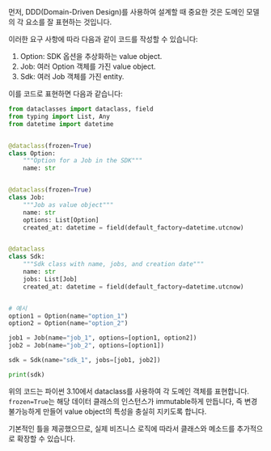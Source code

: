 먼저, DDD(Domain-Driven Design)를 사용하여 설계할 때 중요한 것은 도메인 모델의 각 요소를 잘 표현하는 것입니다. 

이러한 요구 사항에 따라 다음과 같이 코드를 작성할 수 있습니다:

1. Option: SDK 옵션을 추상화하는 value object.
2. Job: 여러 Option 객체를 가진 value object.
3. Sdk: 여러 Job 객체를 가진 entity.

이를 코드로 표현하면 다음과 같습니다:

```python
from dataclasses import dataclass, field
from typing import List, Any
from datetime import datetime


@dataclass(frozen=True)
class Option:
    """Option for a Job in the SDK"""
    name: str


@dataclass(frozen=True)
class Job:
    """Job as value object"""
    name: str
    options: List[Option]
    created_at: datetime = field(default_factory=datetime.utcnow)


@dataclass
class Sdk:
    """Sdk class with name, jobs, and creation date"""
    name: str
    jobs: List[Job]
    created_at: datetime = field(default_factory=datetime.utcnow)


# 예시
option1 = Option(name="option_1")
option2 = Option(name="option_2")

job1 = Job(name="job_1", options=[option1, option2])
job2 = Job(name="job_2", options=[option1])

sdk = Sdk(name="sdk_1", jobs=[job1, job2])

print(sdk)
```

위의 코드는 파이썬 3.10에서 dataclass를 사용하여 각 도메인 객체를 표현합니다. `frozen=True`는 해당 데이터 클래스의 인스턴스가 immutable하게 만듭니다, 즉 변경 불가능하게 만들어 value object의 특성을 충실히 지키도록 합니다. 

기본적인 틀을 제공했으므로, 실제 비즈니스 로직에 따라서 클래스와 메소드를 추가적으로 확장할 수 있습니다.